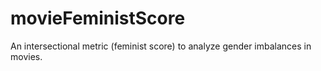# movieFeministScore
An intersectional metric (feminist score) to analyze gender imbalances in movies.
